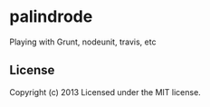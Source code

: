 # palindrode

Playing with Grunt, nodeunit, travis, etc

## License
Copyright (c) 2013
Licensed under the MIT license.
